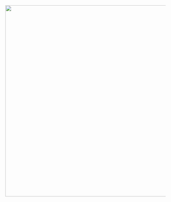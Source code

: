 <div align="center">
  <img src="https://repository-images.githubusercontent.com/194421148/5ca00800-c9eb-11e9-803e-a5db262ac5f5" width="600px">
</div>

<br />

